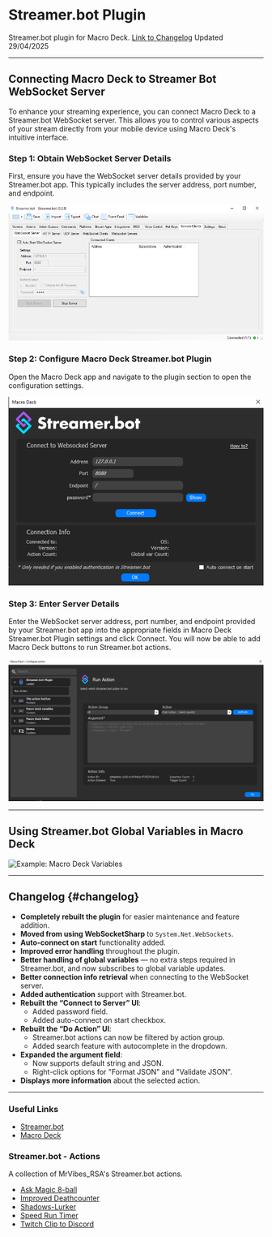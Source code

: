 # Streamer.bot Plugin 

Streamer.bot plugin for Macro Deck.
[Link to Changelog](#changelog) Updated 29/04/2025


---

## Connecting Macro Deck to Streamer Bot WebSocket Server

To enhance your streaming experience, you can connect Macro Deck to a Streamer.bot WebSocket server. This allows you to control various aspects of your stream directly from your mobile device using Macro Deck's intuitive interface.

### Step 1: Obtain WebSocket Server Details

First, ensure you have the WebSocket server details provided by your Streamer.bot app. This typically includes the server address, port number, and endpoint.

![Example: Connection to Streamer.bot B](Images/Connection_to_Streamer.botB.png)

### Step 2: Configure Macro Deck Streamer.bot Plugin

Open the Macro Deck app and navigate to the plugin section to open the configuration settings.

![Example: Connection to Streamer.bot A](Images/Connection_to_Streamer.botA.png)

### Step 3: Enter Server Details

Enter the WebSocket server address, port number, and endpoint provided by your Streamer.bot app into the appropriate fields in Macro Deck Streamer.bot Plugin settings and click Connect. You will now be able to add Macro Deck buttons to run Streamer.bot actions.

![Example: Streamer.bot Actions](Images/Streamer.bot_Actions.png)

---

## Using Streamer.bot Global Variables in Macro Deck

![Example: Macro Deck Variables](Images/Macro_Deck_Variables.png)

---

## Changelog {#changelog}
- **Completely rebuilt the plugin** for easier maintenance and feature addition.
- **Moved from using WebSocketSharp** to `System.Net.WebSockets`.
- **Auto-connect on start** functionality added.
- **Improved error handling** throughout the plugin.
- **Better handling of global variables** — no extra steps required in Streamer.bot, and now subscribes to global variable updates.
- **Better connection info retrieval** when connecting to the WebSocket server.
- **Added authentication** support with Streamer.bot.
- **Rebuilt the “Connect to Server” UI**:
  - Added password field.
  - Added auto-connect on start checkbox.
- **Rebuilt the “Do Action” UI**:
  - Streamer.bot actions can now be filtered by action group.
  - Added search feature with autocomplete in the dropdown.
- **Expanded the argument field**:
  - Now supports default string and JSON.
  - Right-click options for "Format JSON" and "Validate JSON".
- **Displays more information** about the selected action.

---
### Useful Links
- [Streamer.bot](https://streamer.bot/)
- [Macro Deck](https://macrodeck.org/)

### Streamer.bot - Actions
A collection of MrVibes_RSA's Streamer.bot actions.

- [Ask Magic 8-ball](Magic-8-ball/README.md)
- [Improved Deathcounter](Improved-Deathcounter/README.md)
- [Shadows-Lurker](Shadows-Lurker/README.md)
- [Speed Run Timer](Speed-Run-Timer/README.md)
- [Twitch Clip to Discord](Clip-To-Discord/README.md)
